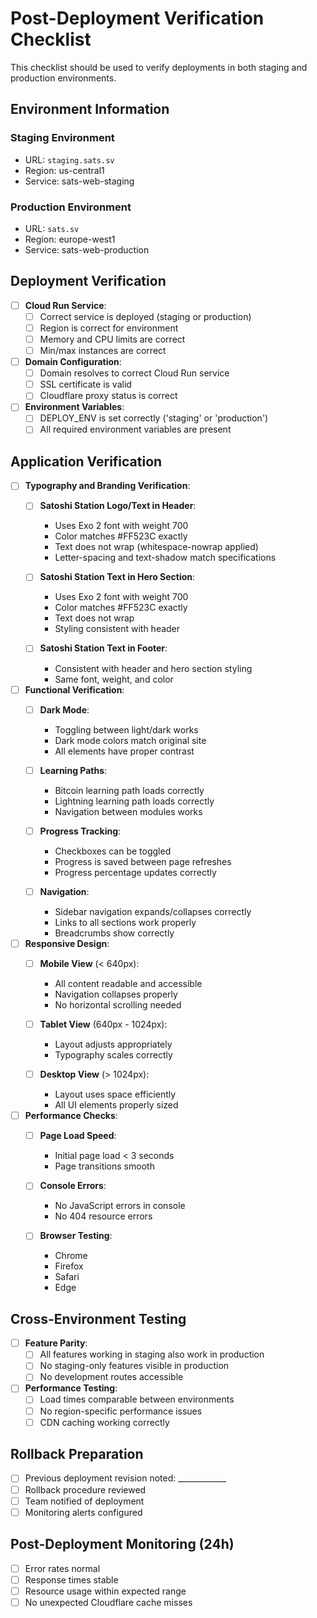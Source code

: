 # Post-Deployment Verification Checklist

This checklist should be used to verify deployments in both staging and production environments.

## Environment Information

### Staging Environment
- URL: `staging.sats.sv`
- Region: us-central1
- Service: sats-web-staging

### Production Environment
- URL: `sats.sv`
- Region: europe-west1
- Service: sats-web-production

## Deployment Verification

- [ ] **Cloud Run Service**:
  - [ ] Correct service is deployed (staging or production)
  - [ ] Region is correct for environment
  - [ ] Memory and CPU limits are correct
  - [ ] Min/max instances are correct

- [ ] **Domain Configuration**:
  - [ ] Domain resolves to correct Cloud Run service
  - [ ] SSL certificate is valid
  - [ ] Cloudflare proxy status is correct

- [ ] **Environment Variables**:
  - [ ] DEPLOY_ENV is set correctly ('staging' or 'production')
  - [ ] All required environment variables are present

## Application Verification

- [ ] **Typography and Branding Verification**:
  - [ ] **Satoshi Station Logo/Text in Header**:
    - Uses Exo 2 font with weight 700
    - Color matches #FF523C exactly
    - Text does not wrap (whitespace-nowrap applied)
    - Letter-spacing and text-shadow match specifications

  - [ ] **Satoshi Station Text in Hero Section**:
    - Uses Exo 2 font with weight 700
    - Color matches #FF523C exactly
    - Text does not wrap
    - Styling consistent with header

  - [ ] **Satoshi Station Text in Footer**:
    - Consistent with header and hero section styling
    - Same font, weight, and color

- [ ] **Functional Verification**:
  - [ ] **Dark Mode**:
    - Toggling between light/dark works
    - Dark mode colors match original site
    - All elements have proper contrast

  - [ ] **Learning Paths**:
    - Bitcoin learning path loads correctly
    - Lightning learning path loads correctly
    - Navigation between modules works

  - [ ] **Progress Tracking**:
    - Checkboxes can be toggled
    - Progress is saved between page refreshes
    - Progress percentage updates correctly

  - [ ] **Navigation**:
    - Sidebar navigation expands/collapses correctly
    - Links to all sections work properly
    - Breadcrumbs show correctly

- [ ] **Responsive Design**:
  - [ ] **Mobile View** (< 640px):
    - All content readable and accessible
    - Navigation collapses properly
    - No horizontal scrolling needed

  - [ ] **Tablet View** (640px - 1024px):
    - Layout adjusts appropriately
    - Typography scales correctly

  - [ ] **Desktop View** (> 1024px):
    - Layout uses space efficiently
    - All UI elements properly sized

- [ ] **Performance Checks**:
  - [ ] **Page Load Speed**:
    - Initial page load < 3 seconds
    - Page transitions smooth

  - [ ] **Console Errors**:
    - No JavaScript errors in console
    - No 404 resource errors

  - [ ] **Browser Testing**:
    - Chrome
    - Firefox
    - Safari
    - Edge

## Cross-Environment Testing

- [ ] **Feature Parity**:
  - [ ] All features working in staging also work in production
  - [ ] No staging-only features visible in production
  - [ ] No development routes accessible

- [ ] **Performance Testing**:
  - [ ] Load times comparable between environments
  - [ ] No region-specific performance issues
  - [ ] CDN caching working correctly

## Rollback Preparation

- [ ] Previous deployment revision noted: ____________
- [ ] Rollback procedure reviewed
- [ ] Team notified of deployment
- [ ] Monitoring alerts configured

## Post-Deployment Monitoring (24h)

- [ ] Error rates normal
- [ ] Response times stable
- [ ] Resource usage within expected range
- [ ] No unexpected Cloudflare cache misses
